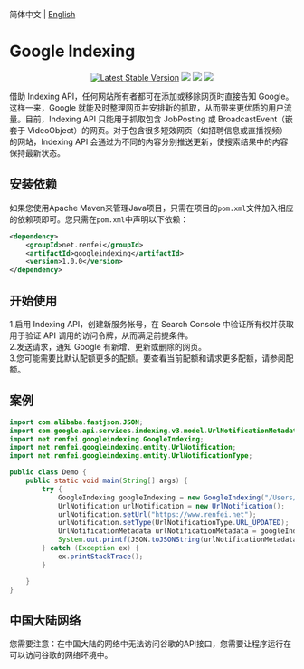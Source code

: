 简体中文 | [English](./README.md)

# Google Indexing
<p align="center">
    <a href="https://search.maven.org/search?q=g:%22net.renfei%22%20AND%20a:%22googleindexing%22"><img src="https://img.shields.io/maven-central/v/net.renfei/googleindexing.svg?label=Maven%20Central" alt="Latest Stable Version"/></a>
<a href="https://travis-ci.org/NeilRen/GoogleIndexing"><img src="https://travis-ci.org/NeilRen/GoogleIndexing.svg?branch=master"/></a>
<a href="https://www.codacy.com/app/NeilRen/GoogleIndexing?utm_source=github.com&amp;utm_medium=referral&amp;utm_content=NeilRen/GoogleIndexing&amp;utm_campaign=Badge_Grade"><img src="https://api.codacy.com/project/badge/Grade/1372d594a218417a83535ee0fbb8bfb2"/></a>
<a href="https://ci.appveyor.com/project/NeilRen/GoogleIndexing"><img src="https://ci.appveyor.com/api/projects/status/cmxr90l89uc68jwv/branch/master?svg=true"/></a>
</p>
借助 Indexing API，任何网站所有者都可在添加或移除网页时直接告知 Google。这样一来，Google 就能及时整理网页并安排新的抓取，从而带来更优质的用户流量。目前，Indexing API 只能用于抓取包含 JobPosting 或 BroadcastEvent（嵌套于 VideoObject）的网页。对于包含很多短效网页（如招聘信息或直播视频）的网站，Indexing API 会通过为不同的内容分别推送更新，使搜索结果中的内容保持最新状态。

## 安装依赖
如果您使用Apache Maven来管理Java项目，只需在项目的`pom.xml`文件加入相应的依赖项即可。您只需在`pom.xml`中声明以下依赖：
```xml
<dependency>
    <groupId>net.renfei</groupId>
    <artifactId>googleindexing</artifactId>
    <version>1.0.0</version>
</dependency>
```

## 开始使用 
1.启用 Indexing API，创建新服务帐号，在 Search Console 中验证所有权并获取用于验证 API 调用的访问令牌，从而满足前提条件。  
2.发送请求，通知 Google 有新增、更新或删除的网页。  
3.您可能需要比默认配额更多的配额。要查看当前配额和请求更多配额，请参阅配额。 

## 案例
```java
import com.alibaba.fastjson.JSON;
import com.google.api.services.indexing.v3.model.UrlNotificationMetadata;
import net.renfei.googleindexing.GoogleIndexing;
import net.renfei.googleindexing.entity.UrlNotification;
import net.renfei.googleindexing.entity.UrlNotificationType;

public class Demo {
    public static void main(String[] args) {
        try {
            GoogleIndexing googleIndexing = new GoogleIndexing("/Users/renfei/Google/Ren-Fei-5a8df7c2b912.json");
            UrlNotification urlNotification = new UrlNotification();
            urlNotification.setUrl("https://www.renfei.net");
            urlNotification.setType(UrlNotificationType.URL_UPDATED);
            UrlNotificationMetadata urlNotificationMetadata = googleIndexing.publish(urlNotification);
            System.out.printf(JSON.toJSONString(urlNotificationMetadata));
        } catch (Exception ex) {
            ex.printStackTrace();
        }

    }
}
```

## 中国大陆网络
您需要注意：在中国大陆的网络中无法访问谷歌的API接口，您需要让程序运行在可以访问谷歌的网络环境中。